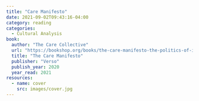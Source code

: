 ```yaml
---
title: "Care Manifesto"
date: 2021-09-02T09:43:16-04:00
category: reading
categories:
  - Cultural Analysis
book:
  author: "The Care Collective"
  url: "https://bookshop.org/books/the-care-manifesto-the-politics-of-interdependence/9781839760969"
  title: "The Care Manifesto"
  publisher: "Verso"
  publish_year: 2020
  year_read: 2021
resources:
  - name: cover
    src: images/cover.jpg
---
```


